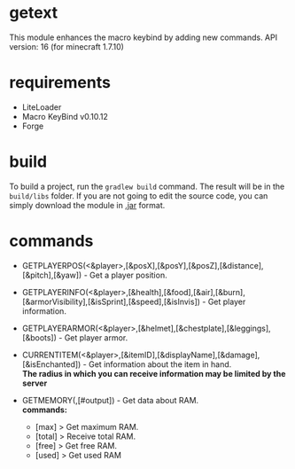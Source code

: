 # getext

This module enhances the macro keybind by adding new commands.
API version: 16 (for minecraft 1.7.10)

# requirements
 * LiteLoader
 * Macro KeyBind v0.10.12
 * Forge

# build
To build a project, run the `gradlew build` command. The result will be in the `build/libs` folder.
If you are not going to edit the source code, you can simply download the module in [.jar](https://github.com/jgunirs/getext/releases) format.

# commands
 * GETPLAYERPOS(<&player>,[&posX],[&posY],[&posZ],[&distance],[&pitch],[&yaw]) - Get a player position.
 * GETPLAYERINFO(<&player>,[&health],[&food],[&air],[&burn],[&armorVisibility],[&isSprint],[&speed],[&isInvis]) - Get player information.
 * GETPLAYERARMOR(<&player>,[&helmet],[&chestplate],[&leggings],[&boots]) - Get player armor.
 * CURRENTITEM(<&player>,[&itemID],[&displayName],[&damage],[&isEnchanted]) - Get information about the item in hand.<br>
 <b>The radius in which you can receive information may be limited by the server</b>
 
 * GETMEMORY(<command>,[#output]) - Get data about RAM.<br>
    <b>commands:</b>
      - [max] > Get maximum RAM.
      - [total] > Receive total RAM.
      - [free] > Get free RAM.
      - [used] > Get used RAM
